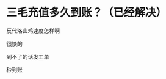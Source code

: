# 三毛充值多久到账？（已经解决）


反代洛山鸡速度怎样啊

很快的

到不了的话发工单 <img src="static/image/smiley/default/victory.gif" smilieid="14" border="0" alt="" />

秒到账
